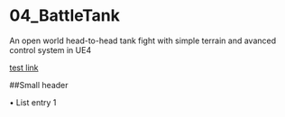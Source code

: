 # 04_BattleTank
An open world head-to-head tank fight with simple terrain and avanced control system in UE4

[test link](google.com)

##Small header

• List entry 1
